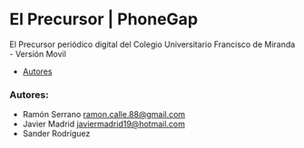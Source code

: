 El Precursor | PhoneGap
==================

El Precursor periódico digital del Colegio Universitario Francisco de Miranda - Versión Movil


- [Autores](#autores)

### <a name='autor'></a> **Autores:** 

- Ramón Serrano <ramon.calle.88@gmail.com>
- Javier Madrid <javiermadrid19@hotmail.com>
- Sander Rodríguez



